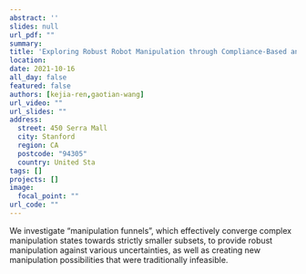 ```yaml
---
abstract: ''
slides: null
url_pdf: ""
summary:  
title: 'Exploring Robust Robot Manipulation through Compliance-Based and Motion-based Manipulation Funnels'
location: 
date: 2021-10-16
all_day: false
featured: false
authors: [kejia-ren,gaotian-wang]
url_video: ""
url_slides: ""
address:
  street: 450 Serra Mall
  city: Stanford
  region: CA
  postcode: "94305"
  country: United Sta
tags: []
projects: []
image:
  focal_point: ""
url_code: ""
---
```

<!--StartFragment-->
We investigate “manipulation funnels”, which effectively converge complex manipulation states towards strictly smaller subsets, to provide robust manipulation against various uncertainties, as well as creating new manipulation possibilities that were traditionally infeasible.

<!--EndFragment-->